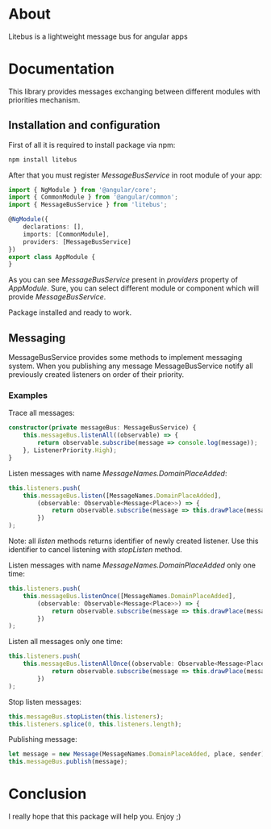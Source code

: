 # About
Litebus is a lightweight message bus for angular apps

# Documentation
This library provides messages exchanging between different modules with priorities mechanism. 

## Installation and configuration
First of all it is required to install package via npm:

```bash
npm install litebus
```

After that you must register *MessageBusService* in root module of your app:

```typescript
import { NgModule } from '@angular/core';
import { CommonModule } from '@angular/common';
import { MessageBusService } from 'litebus';

@NgModule({
    declarations: [],
    imports: [CommonModule],
    providers: [MessageBusService]
})
export class AppModule {
}
```
As you can see *MessageBusService* present in *providers* property of *AppModule*. Sure, you can select different module or component which will provide *MessageBusService*.

Package installed and ready to work.

## Messaging
MessageBusService provides some methods to implement messaging system. When you publishing any message MessageBusService notify all previously created listeners on order of their priority.

### Examples

Trace all messages:
```typescript
constructor(private messageBus: MessageBusService) {
    this.messageBus.listenAll((observable) => {
        return observable.subscribe(message => console.log(message));
    }, ListenerPriority.High);
}
```

Listen messages with name *MessageNames.DomainPlaceAdded*:
```typescript
this.listeners.push(
    this.messageBus.listen([MessageNames.DomainPlaceAdded],
        (observable: Observable<Message<Place>>) => {
            return observable.subscribe(message => this.drawPlace(message.payload));
        })
);
```
Note: all *listen* methods returns identifier of newly created listener. Use this identifier to cancel listening with *stopListen* method.

Listen messages with name *MessageNames.DomainPlaceAdded* only one time:
```typescript
this.listeners.push(
    this.messageBus.listenOnce([MessageNames.DomainPlaceAdded],
        (observable: Observable<Message<Place>>) => {
            return observable.subscribe(message => this.drawPlace(message.payload));
        })
);
```
Listen all messages only one time:
```typescript
this.listeners.push(
    this.messageBus.listenAllOnce((observable: Observable<Message<Place>>) => {
            return observable.subscribe(message => this.drawPlace(message.payload));
        })
);
```

Stop listen messages: 
```typescript
this.messageBus.stopListen(this.listeners);
this.listeners.splice(0, this.listeners.length);
```

Publishing message:
```typescript
let message = new Message(MessageNames.DomainPlaceAdded, place, sender);
this.messageBus.publish(message);
```

# Conclusion
I really hope that this package will help you. Enjoy ;)
